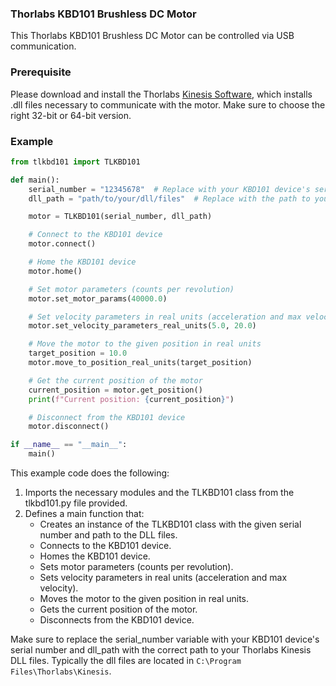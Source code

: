 ### **Thorlabs KBD101 Brushless DC Motor**
This Thorlabs KBD101 Brushless DC Motor can be controlled via USB communication.

### **Prerequisite**
Please download and install the Thorlabs [Kinesis Software](https://www.thorlabs.com/software_pages/viewsoftwarepage.cfm?code=Motion_Control), which installs .dll files necessary to communicate with the motor. Make sure to choose the right 32-bit or 64-bit version. 

### **Example**

```python
from tlkbd101 import TLKBD101

def main():
    serial_number = "12345678"  # Replace with your KBD101 device's serial number
    dll_path = "path/to/your/dll/files"  # Replace with the path to your Thorlabs Kinesis DLL files

    motor = TLKBD101(serial_number, dll_path)

    # Connect to the KBD101 device
    motor.connect()

    # Home the KBD101 device
    motor.home()

    # Set motor parameters (counts per revolution)
    motor.set_motor_params(40000.0)

    # Set velocity parameters in real units (acceleration and max velocity)
    motor.set_velocity_parameters_real_units(5.0, 20.0)

    # Move the motor to the given position in real units
    target_position = 10.0
    motor.move_to_position_real_units(target_position)

    # Get the current position of the motor
    current_position = motor.get_position()
    print(f"Current position: {current_position}")

    # Disconnect from the KBD101 device
    motor.disconnect()

if __name__ == "__main__":
    main()
```

This example code does the following:

1. Imports the necessary modules and the TLKBD101 class from the tlkbd101.py file provided.
2. Defines a main function that:
    - Creates an instance of the TLKBD101 class with the given serial number and path to the DLL files.
    - Connects to the KBD101 device.
    - Homes the KBD101 device.
    - Sets motor parameters (counts per revolution).
    - Sets velocity parameters in real units (acceleration and max velocity).
    - Moves the motor to the given position in real units.
    - Gets the current position of the motor.
    - Disconnects from the KBD101 device.

Make sure to replace the serial_number variable with your KBD101 device's serial number and dll_path with the correct path to your Thorlabs Kinesis DLL files. Typically the dll files are located in `C:\Program Files\Thorlabs\Kinesis`.

